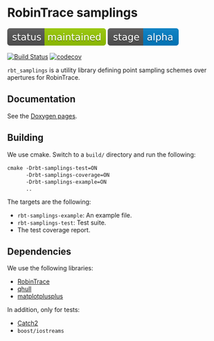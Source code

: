 # RobinTrace samplings

![status](https://raw.githubusercontent.com/thomashoullier/badges/master/status-maintained.svg)
![stage](https://raw.githubusercontent.com/thomashoullier/badges/master/stage-alpha.svg)

[![Build Status](https://drone.git-or-miss.com/api/badges/thomashoullier/rbt-samplings/status.svg)](https://drone.git-or-miss.com/thomashoullier/rbt-samplings)
[![codecov](https://codecov.io/gh/thomashoullier/rbt-samplings/branch/master/graph/badge.svg?token=JGKGCKX1HP)](https://codecov.io/gh/thomashoullier/rbt-samplings)

`rbt_samplings` is a utility library defining point sampling schemes over
apertures for RobinTrace.

## Documentation
See the [Doxygen
pages](https://thomashoullier.github.io/rbt-samplings/index.html).

## Building
We use cmake. Switch to a `build/` directory and run the following:

```shell
cmake -Drbt-samplings-test=ON
      -Drbt-samplings-coverage=ON
      -Drbt-samplings-example=ON
      ..
```

The targets are the following:
* `rbt-samplings-example`: An example file.
* `rbt-samplings-test`: Test suite.
* The test coverage report.

## Dependencies
We use the following libraries:
* [RobinTrace](https://github.com/thomashoullier/robintrace)
* [qhull](https://github.com/qhull/qhull)
* [matplotplusplus](https://github.com/alandefreitas/matplotplusplus)

In addition, only for tests:
* [Catch2](https://github.com/catchorg/Catch2)
* `boost/iostreams`
